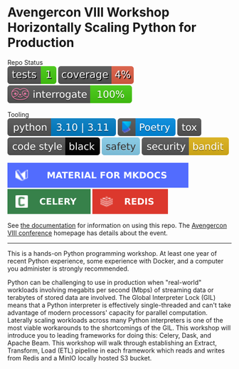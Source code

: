 # Avengercon VIII Workshop <br> Horizontally Scaling Python for Production

Repo Status </br>
![Tests](docs/badges/tests.svg)
![Coverage](docs/badges/coverage.svg)
![Interrogate](docs/badges/interrogate_badge.svg)
<!---
Update the CI status to your repo's project name!
https://docs.github.com/en/actions/monitoring-and-troubleshooting-workflows/adding-a-workflow-status-badge
https://docs.gitlab.com/ee/user/project/badges.html#view-the-url-of-pipeline-badges
-->

Tooling </br>
![Python](docs/badges/pyversions.svg)
[![Poetry](docs/badges/poetry.svg)](https://python-poetry.org/)
[![Tox](docs/badges/tox.svg)](https://tox.wiki/)
[![Black](docs/badges/black.svg)](https://black.readthedocs.io/en/stable/)
[![Safety](docs/badges/safety.svg)](https://github.com/pyupio/safety)
[![Bandit](docs/badges/bandit.svg)](https://github.com/PyCQA/bandit)

[![mkdocs-material](docs/badges/mkdocs-material.svg)](https://squidfunk.github.io/mkdocs-material/)
[![Celery](docs/badges/celery.svg)](https://docs.celeryq.dev/en/stable/getting-started/introduction.html)
[![Redis Stack](docs/badges/redis.svg)](https://redis.io/docs/about/about-stack/)

See [the documentation](https://brent-stone.github.io/avengercon_2024/) for information
on using this repo. The [Avengercon VIII conference](https://avengercon.com/)
homepage has details about the event.

---
This is a hands-on Python programming workshop. At least one year of recent Python
experience, some experience with Docker, and a computer you administer is strongly
recommended.

Python can be challenging to use in production when "real-world" workloads involving
megabits per second (Mbps) of streaming data or terabytes of stored data are involved.
The Global Interpreter Lock (GIL) means that a Python interpreter is effectively
single-threaded and can't take advantage of modern processors' capacity for parallel
computation. Laterally scaling workloads across many Python interpreters is one of the
most viable workarounds to the shortcomings of the GIL. This workshop will introduce you
to leading frameworks for doing this: Celery, Dask, and Apache Beam.
This workshop will walk through establishing an Extract, Transform, Load (ETL) pipeline
in each framework which reads and writes from Redis and a MinIO locally hosted S3
bucket.
